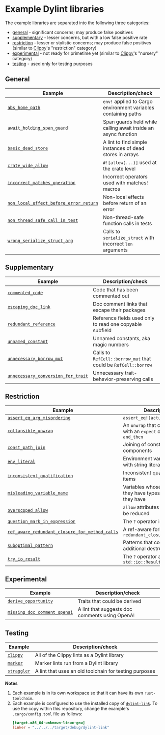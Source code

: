 # Example Dylint libraries

The example libraries are separated into the following three categories:

- [general] - significant concerns; may produce false positives
- [supplementary] - lesser concerns, but with a low false positive rate
- [restriction] - lesser or stylistic concerns; may produce false positives (similar to [Clippy]'s "restriction" category)
- [experimental] - not ready for primetime yet (similar to [Clippy]'s "nursery" category)
- [testing] - used only for testing purposes

## General

| Example                                                                                  | Description/check                                              |
| ---------------------------------------------------------------------------------------- | -------------------------------------------------------------- |
| [`abs_home_path`](./general/abs_home_path)                                               | `env!` applied to Cargo environment variables containing paths |
| [`await_holding_span_guard`](./general/await_holding_span_guard)                         | Span guards held while calling await inside an async function  |
| [`basic_dead_store`](./general/basic_dead_store)                                         | A lint to find simple instances of dead stores in arrays       |
| [`crate_wide_allow`](./general/crate_wide_allow)                                         | `#![allow(...)]` used at the crate level                       |
| [`incorrect_matches_operation`](./general/incorrect_matches_operation)                   | Incorrect operators used with matches! macros                  |
| [`non_local_effect_before_error_return`](./general/non_local_effect_before_error_return) | Non-local effects before return of an error                    |
| [`non_thread_safe_call_in_test`](./general/non_thread_safe_call_in_test)                 | Non-thread-safe function calls in tests                        |
| [`wrong_serialize_struct_arg`](./general/wrong_serialize_struct_arg)                     | Calls to `serialize_struct` with incorrect `len` arguments     |

## Supplementary

| Example                                                                                | Description/check                                              |
| -------------------------------------------------------------------------------------- | -------------------------------------------------------------- |
| [`commented_code`](./supplementary/commented_code)                                     | Code that has been commented out                               |
| [`escaping_doc_link`](./supplementary/escaping_doc_link)                               | Doc comment links that escape their packages                   |
| [`redundant_reference`](./supplementary/redundant_reference)                           | Reference fields used only to read one copyable subfield       |
| [`unnamed_constant`](./supplementary/unnamed_constant)                                 | Unnamed constants, aka magic numbers                           |
| [`unnecessary_borrow_mut`](./supplementary/unnecessary_borrow_mut)                     | Calls to `RefCell::borrow_mut` that could be `RefCell::borrow` |
| [`unnecessary_conversion_for_trait`](./supplementary/unnecessary_conversion_for_trait) | Unnecessary trait-behavior-preserving calls                    |

## Restriction

| Example                                                                                                      | Description/check                                                                |
| ------------------------------------------------------------------------------------------------------------ | -------------------------------------------------------------------------------- |
| [`assert_eq_arg_misordering`](./restriction/assert_eq_arg_misordering)                                       | `assert_eq!(actual, expected)`                                                   |
| [`collapsible_unwrap`](./restriction/collapsible_unwrap)                                                     | An `unwrap` that could be combined with an `expect` or `unwrap` using `and_then` |
| [`const_path_join`](./restriction/const_path_join)                                                           | Joining of constant path components                                              |
| [`env_literal`](./restriction/env_literal)                                                                   | Environment variables referred to with string literals                           |
| [`inconsistent_qualification`](./restriction/inconsistent_qualification)                                     | Inconsistent qualification of module items                                       |
| [`misleading_variable_name`](./restriction/misleading_variable_name)                                         | Variables whose names suggest they have types other than the ones they have      |
| [`overscoped_allow`](./restriction/overscoped_allow)                                                         | `allow` attributes whose scope could be reduced                                  |
| [`question_mark_in_expression`](./restriction/question_mark_in_expression)                                   | The `?` operator in expressions                                                  |
| [`ref_aware_redundant_closure_for_method_calls`](./restriction/ref_aware_redundant_closure_for_method_calls) | A ref-aware fork of `redundant_closure_for_method_calls`                         |
| [`suboptimal_pattern`](./restriction/suboptimal_pattern)                                                     | Patterns that could perform additional destructuring                             |
| [`try_io_result`](./restriction/try_io_result)                                                               | The `?` operator applied to `std::io::Result`                                    |

## Experimental

| Example                                                                   | Description/check                              |
| ------------------------------------------------------------------------- | ---------------------------------------------- |
| [`derive_opportunity`](./experimental/derive_opportunity)                 | Traits that could be derived                   |
| [`missing_doc_comment_openai`](./experimental/missing_doc_comment_openai) | A lint that suggests doc comments using OpenAI |

## Testing

| Example                            | Description/check                                      |
| ---------------------------------- | ------------------------------------------------------ |
| [`clippy`](./testing/clippy)       | All of the Clippy lints as a Dylint library            |
| [`marker`](./testing/marker)       | Marker lints run from a Dylint library                 |
| [`straggler`](./testing/straggler) | A lint that uses an old toolchain for testing purposes |

**Notes**

1. Each example is in its own workspace so that it can have its own `rust-toolchain`.
2. Each example is configured to use the installed copy of [`dylint-link`](../dylint-link). To use the copy within this repository, change the example's `.cargo/config.toml` file as follows:
   ```toml
   [target.x86_64-unknown-linux-gnu]
   linker = "../../../target/debug/dylint-link"
   ```

[clippy]: https://github.com/rust-lang/rust-clippy#clippy
[experimental]: #experimental
[general]: #general
[restriction]: #restriction
[supplementary]: #supplementary
[testing]: #testing
